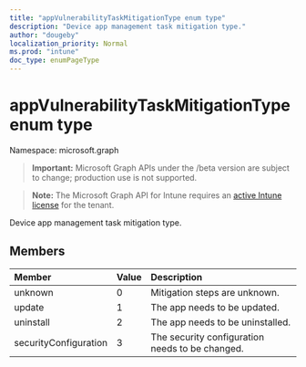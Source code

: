```yaml
---
title: "appVulnerabilityTaskMitigationType enum type"
description: "Device app management task mitigation type."
author: "dougeby"
localization_priority: Normal
ms.prod: "intune"
doc_type: enumPageType
---
```


# appVulnerabilityTaskMitigationType enum type

Namespace: microsoft.graph

> **Important:** Microsoft Graph APIs under the /beta version are subject to change; production use is not supported.

> **Note:** The Microsoft Graph API for Intune requires an [active Intune license](https://go.microsoft.com/fwlink/?linkid=839381) for the tenant.

Device app management task mitigation type.

## Members
|Member|Value|Description|
|:---|:---|:---|
|unknown|0|Mitigation steps are unknown.|
|update|1|The app needs to be updated.|
|uninstall|2|The app needs to be uninstalled.|
|securityConfiguration|3|The security configuration needs to be changed.|





